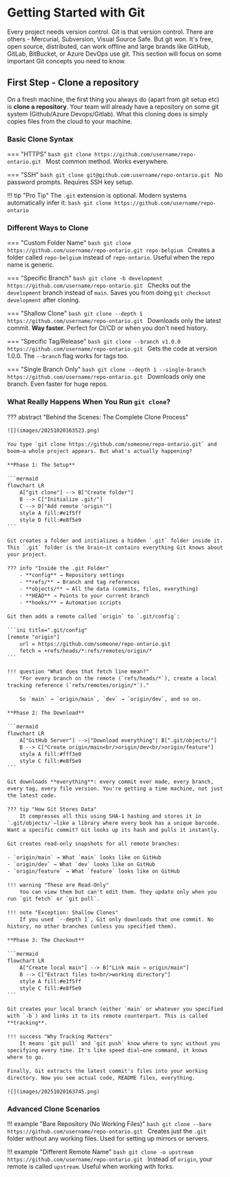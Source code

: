 # Getting Started with Git

Every project needs version control. Git is that version control. There are others - Mercurial, Subversion, Visual Source Safe. But git won. It's free, open source, distributed, can work offline and large brands like GitHub, GitLab, BitBucket, or Azure DevOps use git. This section will focus on some important Git concepts you need to know.

## First Step - Clone a repository

On a fresh machine, the first thing you always do (apart from git setup etc) is **clone a repository**. Your team will already have a repository on some git system (Github/Azure Devops/Gitlab). What this cloning does is simply copies files from the cloud to your machine.

### Basic Clone Syntax

=== "HTTPS"
    ```bash
    git clone https://github.com/username/repo-ontario.git
    ```
    Most common method. Works everywhere.

=== "SSH"
    ```bash
    git clone git@github.com:username/repo-ontario.git
    ```
    No password prompts. Requires SSH key setup.

!!! tip "Pro Tip"
    The `.git` extension is optional. Modern systems automatically infer it:
    ```bash
    git clone https://github.com/username/repo-ontario
    ```

### Different Ways to Clone

=== "Custom Folder Name"
    ```bash
    git clone https://github.com/username/repo-ontario.git repo-belgium
    ```
    Creates a folder called `repo-belgium` instead of `repo-ontario`. Useful when the repo name is generic.

=== "Specific Branch"
    ```bash
    git clone -b development https://github.com/username/repo-ontario.git
    ```
    Checks out the `development` branch instead of `main`. Saves you from doing `git checkout development` after cloning.

=== "Shallow Clone"
    ```bash
    git clone --depth 1 https://github.com/username/repo-ontario.git
    ```
    Downloads only the latest commit. **Way faster.** Perfect for CI/CD or when you don't need history.

=== "Specific Tag/Release"
    ```bash
    git clone --branch v1.0.0 https://github.com/username/repo-ontario.git
    ```
    Gets the code at version 1.0.0. The `--branch` flag works for tags too.

=== "Single Branch Only"
    ```bash
    git clone --depth 1 --single-branch https://github.com/username/repo-ontario.git
    ```
    Downloads only one branch. Even faster for huge repos.

### What Really Happens When You Run `git clone`?

??? abstract "Behind the Scenes: The Complete Clone Process"
    
    ![](images/20251020163523.png)

    You type `git clone https://github.com/someone/repo-ontario.git` and boom—a whole project appears. But what's actually happening?

    **Phase 1: The Setup**
    
    ```mermaid
    flowchart LR
        A["git clone"] --> B["Create folder"]
        B --> C["Initialize .git/"]
        C --> D["Add remote 'origin'"]
        style A fill:#e1f5ff
        style D fill:#e8f5e9
    ```
    
    Git creates a folder and initializes a hidden `.git` folder inside it. This `.git` folder is the brain—it contains everything Git knows about your project.

    ??? info "Inside the .git Folder"
        - **config** → Repository settings
        - **refs/** → Branch and tag references
        - **objects/** → All the data (commits, files, everything)
        - **HEAD** → Points to your current branch
        - **hooks/** → Automation scripts

    Git then adds a remote called `origin` to `.git/config`:

    ```ini title=".git/config"
    [remote "origin"]
        url = https://github.com/someone/repo-ontario.git
        fetch = +refs/heads/*:refs/remotes/origin/*
    ```

    !!! question "What does that fetch line mean?"
        "For every branch on the remote (`refs/heads/*`), create a local tracking reference (`refs/remotes/origin/*`)."
        
        So `main` → `origin/main`, `dev` → `origin/dev`, and so on.

    **Phase 2: The Download**
    
    ```mermaid
    flowchart LR
        A["GitHub Server"] -->|"Download everything"| B[".git/objects/"]
        B --> C["Create origin/main<br/>origin/dev<br/>origin/feature"]
        style A fill:#fff3e0
        style C fill:#e8f5e9
    ```
    
    Git downloads **everything**: every commit ever made, every branch, every tag, every file version. You're getting a time machine, not just the latest code.

    ??? tip "How Git Stores Data"
        It compresses all this using SHA-1 hashing and stores it in `.git/objects/`—like a library where every book has a unique barcode. Want a specific commit? Git looks up its hash and pulls it instantly.

    Git creates read-only snapshots for all remote branches:
    
    - `origin/main` → What `main` looks like on GitHub
    - `origin/dev` → What `dev` looks like on GitHub
    - `origin/feature` → What `feature` looks like on GitHub

    !!! warning "These are Read-Only"
        You can view them but can't edit them. They update only when you run `git fetch` or `git pull`.

    !!! note "Exception: Shallow Clones"
        If you used `--depth 1`, Git only downloads that one commit. No history, no other branches (unless you specified them).

    **Phase 3: The Checkout**
    
    ```mermaid
    flowchart LR
        A["Create local main"] --> B["Link main → origin/main"]
        B --> C["Extract files to<br/>working directory"]
        style A fill:#e1f5ff
        style C fill:#e8f5e9
    ```
    
    Git creates your local branch (either `main` or whatever you specified with `-b`) and links it to its remote counterpart. This is called **tracking**.

    !!! success "Why Tracking Matters"
        It means `git pull` and `git push` know where to sync without you specifying every time. It's like speed dial—one command, it knows where to go.

    Finally, Git extracts the latest commit's files into your working directory. Now you see actual code, README files, everything.

    ![](images/20251020163745.png)

### Advanced Clone Scenarios

!!! example "Bare Repository (No Working Files)"
    ```bash
    git clone --bare https://github.com/username/repo-ontario.git
    ```
    Creates just the `.git` folder without any working files. Used for setting up mirrors or servers.

!!! example "Different Remote Name"
    ```bash
    git clone -o upstream https://github.com/username/repo-ontario.git
    ```
    Instead of `origin`, your remote is called `upstream`. Useful when working with forks.
